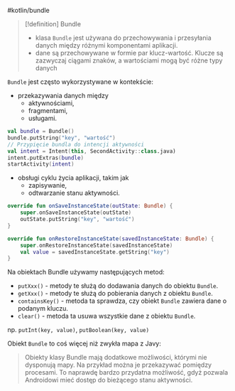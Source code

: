 #kotlin/bundle

>[!definition] Bundle
>- klasa `Bundle` jest używana do przechowywania i przesyłania danych między różnymi komponentami aplikacji.
>- dane są przechowywane w formie par klucz-wartość. Klucze są zazwyczaj ciągami znaków, a wartościami mogą być różne typy danych
>

`Bundle` jest często wykorzystywane w kontekście:
- przekazywania danych między 
	- aktywnościami, 
	- fragmentami, 
	- usługami.
```kotlin
val bundle = Bundle()
bundle.putString("key", "wartość")
// Przypięcie bundla do intencji aktywności
val intent = Intent(this, SecondActivity::class.java)
intent.putExtras(bundle)
startActivity(intent)

```
- obsługi cyklu życia aplikacji, takim jak 
	- zapisywanie,
	- odtwarzanie stanu aktywności.
```kotlin
override fun onSaveInstanceState(outState: Bundle) {
    super.onSaveInstanceState(outState)
    outState.putString("key", "wartość")
}

override fun onRestoreInstanceState(savedInstanceState: Bundle) {
    super.onRestoreInstanceState(savedInstanceState)
    val value = savedInstanceState.getString("key")
}

```

Na obiektach Bundle używamy następujących metod:

- `putXxx()` - metody te służą do dodawania danych do obiektu `Bundle`.
- `getXxx()` - metody te służą do pobierania danych z obiektu `Bundle`.
- `containsKey()` - metoda ta sprawdza, czy obiekt `Bundle` zawiera dane o podanym kluczu.
- `clear()` - metoda ta usuwa wszystkie dane z obiektu `Bundle`.

np. `putInt(key, value)`, `putBoolean(key, value)`

Obiekt `Bundle` to coś więcej niż zwykła mapa z Javy:
>Obiekty klasy Bundle mają dodatkowe możliwości, którymi nie dysponują mapy. Na przykład można je przekazywać pomiędzy procesami. To naprawdę bardzo przydatna możliwość, gdyż pozwala Androidowi mieć dostęp do bieżącego stanu aktywności.




